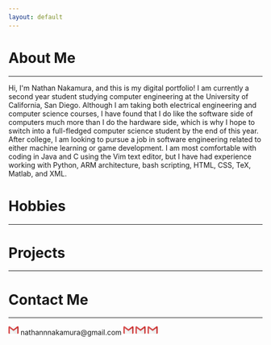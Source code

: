 ```yaml
---
layout: default
---
```


# About Me

* * *

Hi, I'm Nathan Nakamura, and this is my digital portfolio! I am currently a second year student studying computer engineering at the University of California, San Diego. Although I am taking both electrical engineering and computer science courses, I have found that I do like the software side of computers much more than I do the hardware side, which is why I hope to switch into a full-fledged computer science student by the end of this year. After college, I am looking to pursue a job in software engineering related to either machine learning or game development. I am most comfortable with coding in Java and C using the Vim text editor, but I have had experience working with Python, ARM architecture, bash scripting, HTML, CSS, TeX, Matlab, and XML.   

# Hobbies

* * *


# Projects

* * *

# Contact Me

* * *

<img src="assets/img/gmail logo.png" alt="gmail" width="20px"/>
nathannnakamura@gmail.com   
<img src="assets/img/gmail logo.png" alt="gmail" width="20px"/>
   
<img src="assets/img/gmail logo.png" alt="gmail" width="20px"/>
   
<img src="assets/img/gmail logo.png" alt="gmail" width="20px"/>

